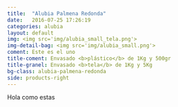 ```yaml
---
title:  "Alubia Palmena Redonda"
date:   2016-07-25 17:26:19
categories: alubia
layout: default
img: <img src='img/alubia_small_tela.png'>
img-detail-bag: <img src='img/alubia_small.png'>
coment: Este es el uno
title-coment: Envasado <b>plástico</b> de 1Kg y 500gr
title-granel: Envasado <b>tela</b> de 1Kg y 5Kg
bg-class: alubia-palmena-redonda 
side: products-right
---
```


Hola como estas